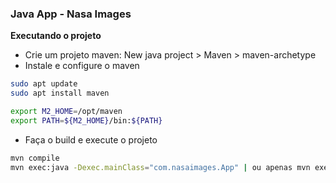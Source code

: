 ### Java App - Nasa Images

**Executando o projeto**

- Crie um projeto maven: New java project > Maven > maven-archetype
- Instale e configure o maven

```bash
sudo apt update
sudo apt install maven

export M2_HOME=/opt/maven
export PATH=${M2_HOME}/bin:${PATH}
```

- Faça o build e execute o projeto

```bash
mvn compile
mvn exec:java -Dexec.mainClass="com.nasaimages.App" | ou apenas mvn exec:java
```